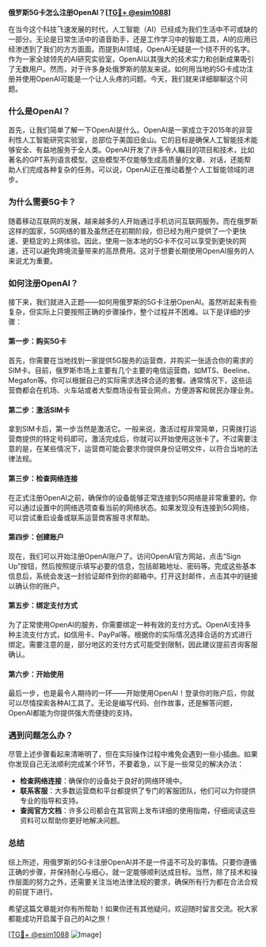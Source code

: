 **俄罗斯5G卡怎么注册OpenAI？[[TG💪+ @esim1088](https://t.me/s/esim1088)]**

在当今这个科技飞速发展的时代，人工智能（AI）已经成为我们生活中不可或缺的一部分。无论是日常生活中的语音助手，还是工作学习中的智能工具，AI的应用已经渗透到了我们的方方面面。而提到AI领域，OpenAI无疑是一个绕不开的名字。作为一家全球领先的AI研究实验室，OpenAI以其强大的技术实力和创新成果吸引了无数用户。然而，对于许多身处俄罗斯的朋友来说，如何用当地的5G卡成功注册并使用OpenAI可能是一个让人头疼的问题。今天，我们就来详细聊聊这个问题。

### 什么是OpenAI？

首先，让我们简单了解一下OpenAI是什么。OpenAI是一家成立于2015年的非营利性人工智能研究实验室，总部位于美国旧金山。它的目标是确保人工智能技术能够安全、有益地服务于全人类。OpenAI开发了许多令人瞩目的项目和技术，比如著名的GPT系列语言模型。这些模型不仅能够生成高质量的文章、对话，还能帮助人们完成各种复杂的任务。可以说，OpenAI正在推动着整个人工智能领域的进步。

### 为什么需要5G卡？

随着移动互联网的发展，越来越多的人开始通过手机访问互联网服务。而在俄罗斯这样的国家，5G网络的普及虽然还在初期阶段，但已经为用户提供了一个更快速、更稳定的上网体验。因此，使用一张本地的5G卡不仅可以享受到更快的网速，还可以避免跨境流量带来的高昂费用。这对于想要长期使用OpenAI服务的人来说尤为重要。

### 如何注册OpenAI？

接下来，我们就进入正题——如何用俄罗斯的5G卡注册OpenAI。虽然听起来有些复杂，但实际上只要按照正确的步骤操作，整个过程并不困难。以下是详细的步骤：

#### 第一步：购买5G卡

首先，你需要在当地找到一家提供5G服务的运营商，并购买一张适合你的需求的SIM卡。目前，俄罗斯市场上主要有几个主要的电信运营商，如MTS、Beeline、Megafon等。你可以根据自己的实际需求选择合适的套餐。通常情况下，这些运营商都会在机场、火车站或者大型商场设有营业网点，方便游客和居民办理业务。

#### 第二步：激活SIM卡

拿到SIM卡后，第一步当然是激活它。一般来说，激活过程非常简单，只需拨打运营商提供的特定号码即可。激活完成后，你就可以开始使用这张卡了。不过需要注意的是，在某些情况下，运营商可能会要求你提供身份证明文件，以符合当地的法律法规。

#### 第三步：检查网络连接

在正式注册OpenAI之前，确保你的设备能够正常连接到5G网络是非常重要的。你可以通过设置中的网络选项查看当前的网络状态。如果发现没有连接到5G网络，可以尝试重启设备或联系运营商客服寻求帮助。

#### 第四步：创建账户

现在，我们可以开始注册OpenAI账户了。访问OpenAI官方网站，点击“Sign Up”按钮，然后按照提示填写必要的信息，包括邮箱地址、密码等。完成这些基本信息后，系统会发送一封验证邮件到你的邮箱中。打开这封邮件，点击其中的链接以确认你的账户。

#### 第五步：绑定支付方式

为了正常使用OpenAI的服务，你需要绑定一种有效的支付方式。OpenAI支持多种主流支付方式，如信用卡、PayPal等。根据你的实际情况选择合适的方式进行绑定。需要注意的是，部分地区的支付方式可能受到限制，因此建议提前咨询客服确认。

#### 第六步：开始使用

最后一步，也是最令人期待的一环——开始使用OpenAI！登录你的账户后，你就可以尽情探索各种AI工具了。无论是编写代码、创作故事，还是解答问题，OpenAI都能为你提供强大而便捷的支持。

### 遇到问题怎么办？

尽管上述步骤看起来清晰明了，但在实际操作过程中难免会遇到一些小插曲。如果你发现自己无法顺利完成某个环节，不要着急，以下是一些常见的解决办法：

- **检查网络连接**：确保你的设备处于良好的网络环境中。
- **联系客服**：大多数运营商和平台都提供了专门的客服团队，他们可以为你提供专业的指导和支持。
- **查阅官方文档**：许多公司都会在其官网上发布详细的使用指南，仔细阅读这些资料可以帮助你更好地解决问题。

### 总结

综上所述，用俄罗斯的5G卡注册OpenAI并不是一件遥不可及的事情。只要你遵循正确的步骤，并保持耐心与细心，就一定能够顺利达成目标。当然，除了技术和操作层面的努力之外，还需要关注当地法律法规的要求，确保所有行为都在合法合规的前提下进行。

希望这篇文章能对你有所帮助！如果你还有其他疑问，欢迎随时留言交流。祝大家都能成功开启属于自己的AI之旅！

[[TG💪+ @esim1088](https://t.me/s/esim1088) ![Image](https://i.postimg.cc/4NQfJmqS/Snipaste-2025-05-13-00-14-12.png)]